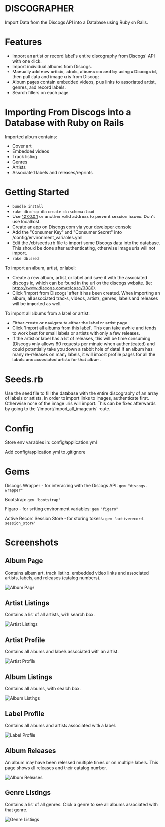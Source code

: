 # DISCOGRAPHER

Import Data from the Discogs API into a Database using Ruby on Rails.

# Features
* Import an artist or record label's entire discography from Discogs' API with one click.
* Import individual albums from Discogs.
* Manually add new artists, labels, albums etc and by using a Discogs id, then pull data and image uris from Discogs.
* Album pages contain embedded videos, plus links to associated artist, genres, and record labels.
* Search filters on each page. 

# Importing From Discogs into a Database with Ruby on Rails

Imported album contains:
* Cover art
* Embedded videos
* Track listing
* Genres
* Artists
* Associated labels and releases/reprints

# Getting Started
* `bundle install`
* `rake db:drop db:create db:schema:load`
* Use [127.0.0.1](http://127.0.0.1:3000/) or another valid address to prevent session issues. Don't use localhost.
* Create an app on Discogs.com via your [developer console](https://www.discogs.com/settings/developers).
* Add the "Consumer Key" and "Consumer Secret" into /config/environment_variables.yml
* Edit the /db/seeds.rb file to import some Discogs data into the database. This should be done after authenticating, otherwise image uris will not import.
* `rake db:seed`

To import an album, artist, or label:
* Create a new album, artist, or label and save it with the associated discogs id, which can be found in the url on the discogs website. (ie: https://www.discogs.com/release/3336).
* Click 'Import from Discogs' after it has been created. When importing an album, all associated tracks, videos, artists, genres, labels and releases will be imported as well.

To import all albums from a label or artist:
* Either create or navigate to either the label or artist page.
* Click 'Import all albums from this label'. This can take awhile and tends to work best for small labels or artists with only a few releases.
* If the artist or label has a lot of releases, this will be time consuming (Discogs only allows 60 requests per minute when authenticated) and could potentially take you down a rabbit hole of data! If an album has many re-releases on many labels, it will import profile pages for all the labels and associated artists for that album.

# Seeds.rb

Use the seed file to fill the database with the entire discography of an array of labels or artists. In order to import links to images, authenticate first. Otherwise none of the image uris will import. This can be fixed afterwards by going to the '/import/import_all_imageuris' route.
 

# Config

Store env variables in: config/application.yml

Add config/application.yml to .gitignore

# Gems

Discogs Wrapper - for interacting with the Discogs API: `gem "discogs-wrapper"`

Bootstrap: `gem 'bootstrap'`

Figaro - for setting environment variables: `gem "figaro"`

Active Record Session Store - for storing tokens: `gem 'activerecord-session_store'`

# Screenshots

## Album Page
Contains album art, track listing, embedded video links and associated artists, labels, and releases (catalog numbers).

![Album Page](https://github.com/chriskomus/discographer/blob/main/app/assets/images/readme_3.jpg?raw=true)

## Artist Listings
Contains a list of all artists, with search box.

![Artist Listings](https://github.com/chriskomus/discographer/blob/main/app/assets/images/readme_1.jpg?raw=true)

## Artist Profile
Contains all albums and labels associated with an artist.

![Artist Profile](https://github.com/chriskomus/discographer/blob/main/app/assets/images/readme_2.jpg?raw=true)

## Album Listings
Contains all albums, with search box.

![Album Listings](https://github.com/chriskomus/discographer/blob/main/app/assets/images/readme_4.jpg?raw=true)

## Label Profile
Contains all albums and artists associated with a label.

![Label Profile](https://github.com/chriskomus/discographer/blob/main/app/assets/images/readme_5.jpg?raw=true)

## Album Releases
An album may have been released multiple times or on multiple labels. This page shows all releases and their catalog number.

![Album Releases](https://github.com/chriskomus/discographer/blob/main/app/assets/images/readme_7.jpg?raw=true)


## Genre Listings
Contains a list of all genres. Click a genre to see all albums associated with that genre.

![Genre Listings](https://github.com/chriskomus/discographer/blob/main/app/assets/images/readme_6.jpg?raw=true)